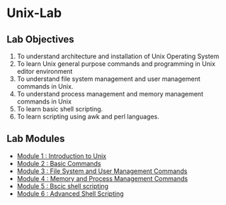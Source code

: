 # Unix-Lab


## Lab Objectives

1. To understand architecture and installation of Unix Operating System
2. To learn Unix general purpose commands and programming in Unix editor environment
3. To understand file system management and user management commands in Unix.
4. To understand process management and memory management commands in Unix
5. To learn basic shell scripting.
6. To learn scripting using awk and perl languages.


## Lab Modules 

+ [Module 1 : Introduction to Unix](module1)
+ [Module 2 : Basic Commands](module2)
+ [Module 3 : File System and User Management Commands](module3)
+ [Module 4 : Memory and Process Management Commands ](module4)
+ [Module 5 : Bscic shell scripting ](module5)
+ [Module 6 : Advanced Shell Scripting ](module6)

